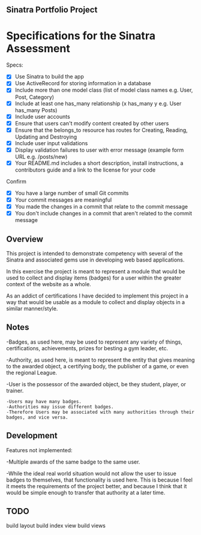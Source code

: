 ## Sinatra Portfolio Project

# Specifications for the Sinatra Assessment

Specs:
- [x] Use Sinatra to build the app
- [x] Use ActiveRecord for storing information in a database
- [X] Include more than one model class (list of model class names e.g. User, Post, Category)
- [X] Include at least one has_many relationship (x has_many y e.g. User has_many Posts)
- [X] Include user accounts
- [X] Ensure that users can't modify content created by other users
- [x] Ensure that the belongs_to resource has routes for Creating, Reading, Updating and Destroying
- [x] Include user input validations
- [x] Display validation failures to user with error message (example form URL e.g. /posts/new)
- [X] Your README.md includes a short description, install instructions, a contributors guide and a link to the license for your code

Confirm
- [X] You have a large number of small Git commits
- [X] Your commit messages are meaningful
- [X] You made the changes in a commit that relate to the commit message
- [X] You don't include changes in a commit that aren't related to the commit message

## Overview

This project is intended to demonstrate competency with several of the Sinatra and associated gems use in developing web based applications. 

In this exercise the project is meant to represent a module that would be used to collect and display items (badges) for a user within the greater context of the website as a whole.

As an addict of certifications I have decided to implement this project in a way that would be usable as a module to collect and display objects in a similar manner/style.

## Notes

-Badges, as used here, may be used to represent any variety of things,  certifications, achievements, prizes for besting a gym leader, etc.

-Authority, as used here, is meant to represent the entity that gives meaning to the awarded object, a certifying body, the publisher of a game, or even the regional League.

-User is the possessor of the awarded object, be they student, player, or trainer.

    -Users may have many badges.
    -Authorities may issue different badges.
    -Therefore Users may be associated with many authorities through their badges, and vice versa.

## Development

Features not implemented:

-Multiple awards of the same badge to the same user.

-While the ideal real world situation would not allow the user to issue badges to themselves, that functionality is used here. This is because I feel it meets the requirements of the project better, and because I think that it would be simple enough to transfer that authority at a later time.

## TODO

build layout
build index view
build views
